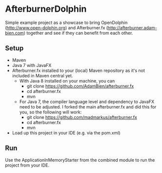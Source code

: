 AfterburnerDolphin
==================

Simple example project as a showcase to bring OpenDolphin (http://www.open-dolphin.org) and Afterburner.fx (http://afterburner.adam-bien.com) together
and see if they can benefit from each other.

Setup
-----

* Maven
* Java 7 with JavaFX
* Afterburner.fx installed to your (local) Maven repository as it's not included in Maven central yet.
    * With Java 8 installed on your machine, you can
        * git clone https://github.com/AdamBien/afterburner.fx
        * cd afterburner.fx
        * mvn
    * For Java 7, the compiler language level and dependency to JavaFX need to be adjusted. I forked the main afterburner.fx and did this for you, so the following will work:
        * git clone https://github.com/madmarkus/afterburner.fx
        * cd afterburner.fx
        * mvn
* Load up this project in your IDE (e.g. via the pom.xml)

Run
---

Use the ApplicationInMemoryStarter from the combined module to run the project from your IDE.
